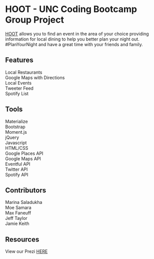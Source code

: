 # HOOT - UNC Coding Bootcamp Group Project

<a href="https://projectoneorg.github.io/ProjectOneRepo/">HOOT</a> allows you to find an event in the area of your choice providing information for local dining to help you better plan your night out. #PlanYourNight and have a great time with your friends and family. 

## Features

Local Restaurants<br>
Google Maps with Directions<br>
Local Events<br>
Tweeter Feed<br>
Spotify List<br>

## Tools

Materialize<br>
Bootstrap<br>
Moment.js<br>
jQuery<br>
Javascript<br>
HTML/CSS<br>
Google Places API<br>
Google Maps API<br>
Eventful API<br>
Twitter API<br>
Spotify API<br>

## Contributors

Marina Saladukha<br>
Moe Samara<br>
Max Faneuff<br>
Jeff Taylor<br>
Jamie Keith<br>

## Resources

View our Prezi <a href="http://prezi.com/6nqbqf5kkdol/?utm_campaign=share&utm_medium=copy">HERE</a>
